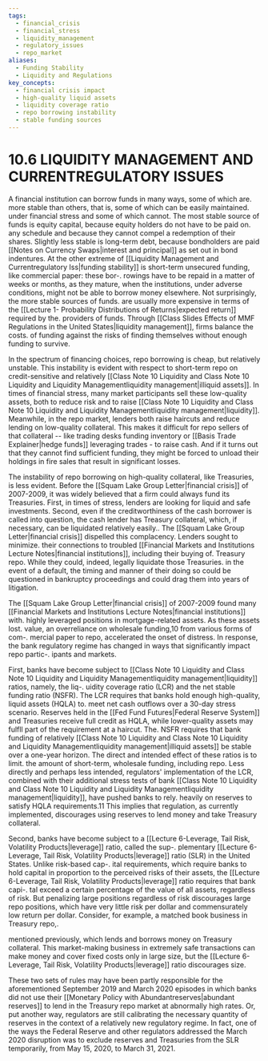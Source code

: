 ```yaml
---
tags:
  - financial_crisis
  - financial_stress
  - liquidity_management
  - regulatory_issues
  - repo_market
aliases:
  - Funding Stability
  - Liquidity and Regulations
key_concepts:
  - financial crisis impact
  - high-quality liquid assets
  - liquidity coverage ratio
  - repo borrowing instability
  - stable funding sources
---
```


# 10.6 LIQUIDITY MANAGEMENT AND CURRENTREGULATORY ISSUES  

A financial institution can borrow funds in many ways, some of which are. more stable than others, that is, some of which can be easily maintained. under financial stress and some of which cannot. The most stable source of funds is equity capital, because equity holders do not have to be paid on. any schedule and because they cannot compel a redemption of their shares. Slightly less stable is long-term debt, because bondholders are paid [[Notes on Currency Swaps|interest and principal]] as set out in bond indentures. At the other extreme of [[Liquidity Management and Currentregulatory Iss|funding stability]] is short-term unsecured funding, like commercial paper: these bor-. rowings have to be repaid in a matter of weeks or months, as they mature, when the institutions, under adverse conditions, might not be able to borrow money elsewhere. Not surprisingly, the more stable sources of funds. are usually more expensive in terms of the [[Lecture 1- Probability Distributions of Returns|expected return]] required by the. providers of funds. Through [[Class Slides Effects of MMF Regulations in the United States|liquidity management]], firms balance the costs. of funding against the risks of finding themselves without enough funding to survive.  

In the spectrum of financing choices, repo borrowing is cheap, but relatively unstable. This instability is evident with respect to short-term repo on credit-sensitive and relatively [[Class Note 10 Liquidity and Class Note 10 Liquidity and Liquidity Managementliquidity management|illiquid assets]]. In times of financial stress, many market participants sell these low-quality assets, both to reduce risk and to raise [[Class Note 10 Liquidity and Class Note 10 Liquidity and Liquidity Managementliquidity management|liquidity]]. Meanwhile, in the repo market, lenders both raise haircuts and reduce lending on low-quality collateral. This makes it difficult for repo sellers of that collateral -- like trading desks funding inventory or [[Basis Trade Explainer|hedge funds]] leveraging trades - to raise cash. And if it turns out that they cannot find sufficient funding, they might be forced to unload their holdings in fire sales that result in significant losses.  

The instability of repo borrowing on high-quality collateral, like Treasuries, is less evident. Before the [[Squam Lake Group Letter|financial crisis]] of 2007-2009, it was widely believed that a firm could always fund its Treasuries. First, in times of stress, lenders are looking for liquid and safe investments. Second, even if the creditworthiness of the cash borrower is called into question, the cash lender has Treasury collateral, which, if necessary, can be liquidated relatively easily.. The [[Squam Lake Group Letter|financial crisis]] dispelled this complacency. Lenders sought to minimize. their connections to troubled [[Financial Markets and Institutions Lecture Notes|financial institutions]], including their buying of. Treasury repo. While they could, indeed, legally liquidate those Treasuries. in the event of a default, the timing and manner of their doing so could be questioned in bankruptcy proceedings and could drag them into years of litigation.  

The [[Squam Lake Group Letter|financial crisis]] of 2007-2009 found many [[Financial Markets and Institutions Lecture Notes|financial institutions]] with. highly leveraged positions in mortgage-related assets. As these assets lost. value, an overreliance on wholesale funding,10 from various forms of com-. mercial paper to repo, accelerated the onset of distress. In response, the bank regulatory regime has changed in ways that significantly impact repo partic-. ipants and markets.  

First, banks have become subject to [[Class Note 10 Liquidity and Class Note 10 Liquidity and Liquidity Managementliquidity management|liquidity]] ratios, namely, the liq-. uidity coverage ratio (LCR) and the net stable funding ratio (NSFR). The LCR requires that banks hold enough high-quality, liquid assets (HQLA) to. meet net cash outflows over a 30-day stress scenario. Reserves held in the [[Fed Fund Futures|Federal Reserve System]] and Treasuries receive full credit as HQLA, while lower-quality assets may fulfll part of the requirement at a haircut. The. NSFR requires that bank funding of relatively [[Class Note 10 Liquidity and Class Note 10 Liquidity and Liquidity Managementliquidity management|illiquid assets]] be stable over a one-year horizon. The direct and intended effect of these ratios is to limit. the amount of short-term, wholesale funding, including repo. Less directly and perhaps less intended, regulators' implementation of the LCR, combined with their additional stress tests of bank [[Class Note 10 Liquidity and Class Note 10 Liquidity and Liquidity Managementliquidity management|liquidity]], have pushed banks to rely. heavily on reserves to satisfy HQLA requirements.11 This implies that regulation, as currently implemented, discourages using reserves to lend money and take Treasury collateral.  

Second, banks have become subject to a [[Lecture 6-Leverage, Tail Risk, Volatility Products|leverage]] ratio, called the sup-. plementary [[Lecture 6-Leverage, Tail Risk, Volatility Products|leverage]] ratio (SLR) in the United States. Unlike risk-based cap-. ital requirements, which require banks to hold capital in proportion to the perceived risks of their assets, the [[Lecture 6-Leverage, Tail Risk, Volatility Products|leverage]] ratio requires that bank capi-. tal exceed a certain percentage of the value of all assets, regardless of risk. But penalizing large positions regardless of risk discourages large repo positions, which have very little risk per dollar and commensurately low return per dollar. Consider, for example, a matched book business in Treasury repo,.  

mentioned previously, which lends and borrows money on Treasury collateral. This market-making business in extremely safe transactions can make money and cover fixed costs only in large size, but the [[Lecture 6-Leverage, Tail Risk, Volatility Products|leverage]] ratio discourages size.  

These two sets of rules may have been partly responsible for the aforementioned September 2019 and March 2020 episodes in which banks did not use their [[Monetary Policy with Abundantreserves|abundant reserves]] to lend in the Treasury repo market at abnormally high rates. Or, put another way, regulators are still calibrating the necessary quantity of reserves in the context of a relatively new regulatory regime. In fact, one of the ways the Federal Reserve and other regulators addressed the March 2020 disruption was to exclude reserves and Treasuries from the SLR temporarily, from May 15, 2020, to March 31, 2021.  